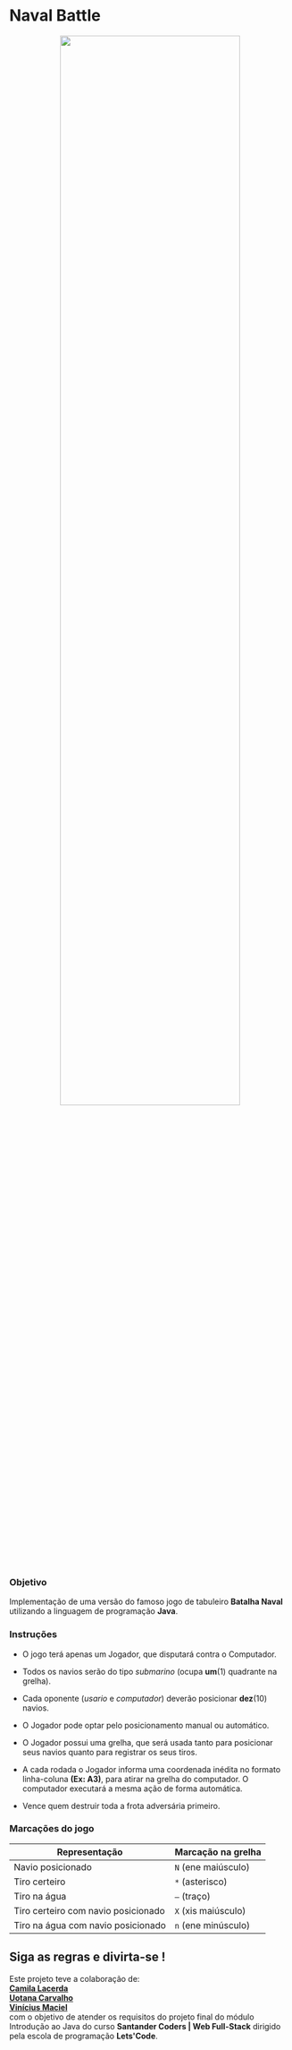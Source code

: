 

 # Naval Battle


<div align="center">
<img height="70%" width="80%" src="https://raw.githubusercontent.com/viniciusmaciell/naval_battle/develop/gif/naval-battle.gif"/>
</div>

 ### Objetivo

Implementação de uma versão do famoso jogo de tabuleiro **Batalha Naval** utilizando a linguagem de programação **Java**.

 ### Instruções

- O jogo terá apenas um Jogador, que disputará contra o Computador.

- Todos os navios serão do tipo _submarino_ (ocupa **um**(1) quadrante na grelha).

- Cada oponente (_usario_ e _computador_) deverão posicionar **dez**(10) navios.

- O Jogador pode optar pelo posicionamento manual ou automático.

- O Jogador possui uma grelha, que será usada tanto para posicionar seus navios quanto para registrar os seus tiros.

- A cada rodada o Jogador informa uma coordenada inédita no formato linha-coluna **(Ex: A3)**, para atirar na grelha do computador. O computador executará a mesma ação de forma automática.

- Vence quem destruir toda a frota adversária primeiro.

 ### Marcações do jogo

| Representação                       | Marcação na grelha  |
| ----------------------------------- | ------------------- |
| Navio posicionado                   | `N` (ene maiúsculo) |
| Tiro certeiro                       | `*` (asterisco)     |
| Tiro na água                        | `–` (traço)         |
| Tiro certeiro com navio posicionado | `X` (xis maiúsculo) |
| Tiro na água com navio posicionado  | `n` (ene minúsculo) |

## Siga as regras e divirta-se !

Este projeto teve a colaboração de:  
 [**Camila Lacerda**](https://github.com/devcamila)  
[**Uotana Carvalho**](https://github.com/uotana)  
[**Vinícius Maciel**](https://github.com/viniciusmaciell)  
com o objetivo de atender os requisitos do projeto final do módulo Introdução ao Java do curso **Santander Coders | Web Full-Stack** dirigido pela escola de programação **Lets'Code**.
